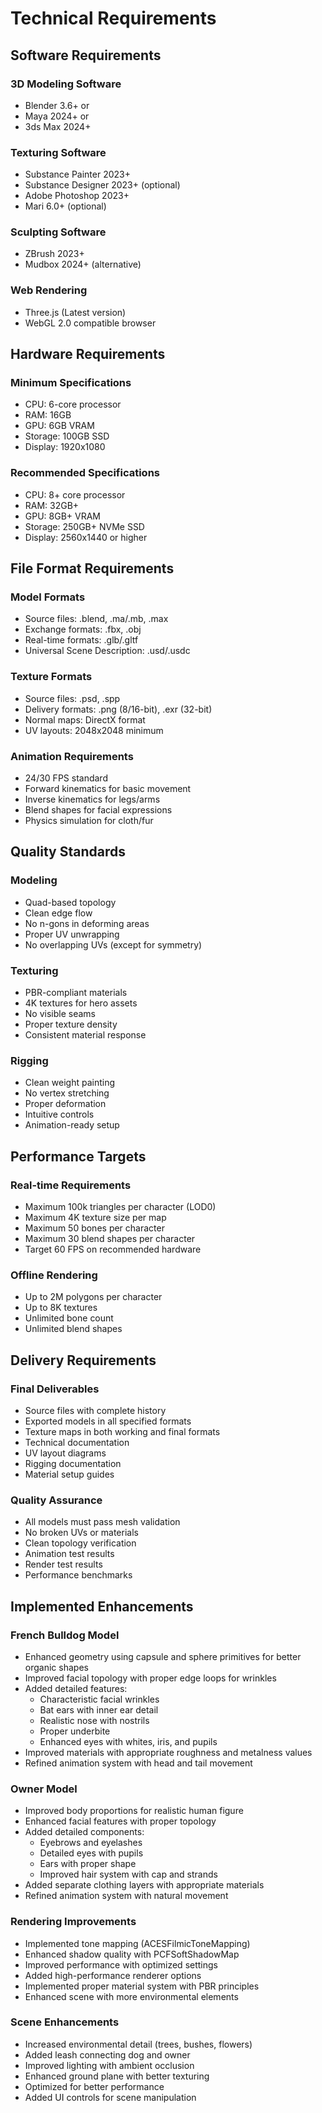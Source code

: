 # Technical Requirements

## Software Requirements

### 3D Modeling Software
- Blender 3.6+ or
- Maya 2024+ or
- 3ds Max 2024+

### Texturing Software
- Substance Painter 2023+
- Substance Designer 2023+ (optional)
- Adobe Photoshop 2023+
- Mari 6.0+ (optional)

### Sculpting Software
- ZBrush 2023+
- Mudbox 2024+ (alternative)

### Web Rendering
- Three.js (Latest version)
- WebGL 2.0 compatible browser

## Hardware Requirements

### Minimum Specifications
- CPU: 6-core processor
- RAM: 16GB
- GPU: 6GB VRAM
- Storage: 100GB SSD
- Display: 1920x1080

### Recommended Specifications
- CPU: 8+ core processor
- RAM: 32GB+
- GPU: 8GB+ VRAM
- Storage: 250GB+ NVMe SSD
- Display: 2560x1440 or higher

## File Format Requirements

### Model Formats
- Source files: .blend, .ma/.mb, .max
- Exchange formats: .fbx, .obj
- Real-time formats: .glb/.gltf
- Universal Scene Description: .usd/.usdc

### Texture Formats
- Source files: .psd, .spp
- Delivery formats: .png (8/16-bit), .exr (32-bit)
- Normal maps: DirectX format
- UV layouts: 2048x2048 minimum

### Animation Requirements
- 24/30 FPS standard
- Forward kinematics for basic movement
- Inverse kinematics for legs/arms
- Blend shapes for facial expressions
- Physics simulation for cloth/fur

## Quality Standards

### Modeling
- Quad-based topology
- Clean edge flow
- No n-gons in deforming areas
- Proper UV unwrapping
- No overlapping UVs (except for symmetry)

### Texturing
- PBR-compliant materials
- 4K textures for hero assets
- No visible seams
- Proper texture density
- Consistent material response

### Rigging
- Clean weight painting
- No vertex stretching
- Proper deformation
- Intuitive controls
- Animation-ready setup

## Performance Targets

### Real-time Requirements
- Maximum 100k triangles per character (LOD0)
- Maximum 4K texture size per map
- Maximum 50 bones per character
- Maximum 30 blend shapes per character
- Target 60 FPS on recommended hardware

### Offline Rendering
- Up to 2M polygons per character
- Up to 8K textures
- Unlimited bone count
- Unlimited blend shapes

## Delivery Requirements

### Final Deliverables
- Source files with complete history
- Exported models in all specified formats
- Texture maps in both working and final formats
- Technical documentation
- UV layout diagrams
- Rigging documentation
- Material setup guides

### Quality Assurance
- All models must pass mesh validation
- No broken UVs or materials
- Clean topology verification
- Animation test results
- Render test results
- Performance benchmarks

## Implemented Enhancements

### French Bulldog Model
- Enhanced geometry using capsule and sphere primitives for better organic shapes
- Improved facial topology with proper edge loops for wrinkles
- Added detailed features:
  - Characteristic facial wrinkles
  - Bat ears with inner ear detail
  - Realistic nose with nostrils
  - Proper underbite
  - Enhanced eyes with whites, iris, and pupils
- Improved materials with appropriate roughness and metalness values
- Refined animation system with head and tail movement

### Owner Model
- Improved body proportions for realistic human figure
- Enhanced facial features with proper topology
- Added detailed components:
  - Eyebrows and eyelashes
  - Detailed eyes with pupils
  - Ears with proper shape
  - Improved hair system with cap and strands
- Added separate clothing layers with appropriate materials
- Refined animation system with natural movement

### Rendering Improvements
- Implemented tone mapping (ACESFilmicToneMapping)
- Enhanced shadow quality with PCFSoftShadowMap
- Improved performance with optimized settings
- Added high-performance renderer options
- Implemented proper material system with PBR principles
- Enhanced scene with more environmental elements

### Scene Enhancements
- Increased environmental detail (trees, bushes, flowers)
- Added leash connecting dog and owner
- Improved lighting with ambient occlusion
- Enhanced ground plane with better texturing
- Optimized for better performance
- Added UI controls for scene manipulation 